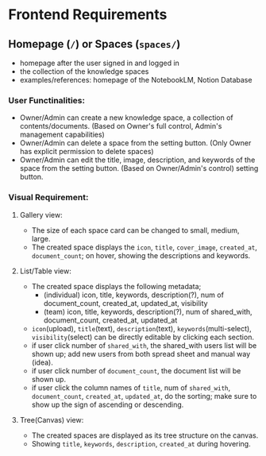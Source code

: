 # Frontend Requirements

## Homepage (`/`) or Spaces (` spaces/ `)
- homepage after the user signed in and logged in 
- the collection of the knowledge spaces
- examples/references: homepage of the NotebookLM, Notion Database

### User Functinalities:
- Owner/Admin can create a new knowledge space, a collection of contents/documents. (Based on Owner's full control, Admin's management capabilities)
- Owner/Admin can delete a space from the setting button. (Only Owner has explicit permission to delete spaces)
- Owner/Admin can edit the title, image, description, and keywords of the space from the setting button. (Based on Owner/Admin's control) setting button.

### Visual Requirement:
1. Gallery view:
    - The size of each space card can be changed to small, medium, large.
    - The created space displays the `icon`, `title`, `cover_image`, `created_at`, `document_count`; on hover, showing the descriptions and keywords.

2. List/Table view:
    - The created space displays the following metadata; 
        - (individual) icon, title, keywords, description(?), num of document_count, created_at, updated_at, visibility
        - (team) icon, title, keywords, description(?), num of shared_with, document_count, created_at, updated_at
    - `icon`(upload), `title`(text), `description`(text), `keywords`(multi-select), `visibility`(select) can be directly editable by clicking each section.
    - if user click number of `shared_with`, the shared_with users list will be shown up; add new users from both spread sheet and manual way (idea).
    - if user click number of `document_count`, the document list will be shown up.
    - if user click the column names of `title`, num of `shared_with`, `document_count`, `created_at`, `updated_at`, do the sorting; make sure to show up the sign of ascending or descending.

3. Tree(Canvas) view:
    - The created spaces are displayed as its tree structure on the canvas.
    -  Showing `title`, `keywords`, `description`, `created_at` during hovering.


